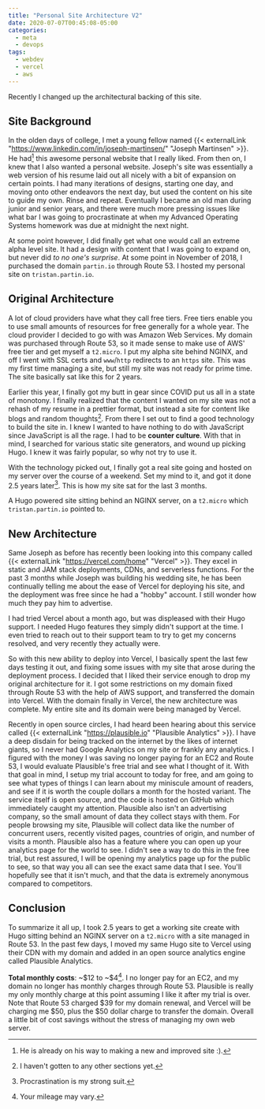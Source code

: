 ```yaml
---
title: "Personal Site Architecture V2"
date: 2020-07-07T00:45:08-05:00
categories:
  - meta
  - devops
tags:
  - webdev
  - vercel
  - aws
---
```


Recently I changed up the architectural backing of this site.

<!--more-->

## Site Background

In the olden days of college, I met a young fellow named
{{< externalLink "https://www.linkedin.com/in/joseph-martinsen/" "Joseph Martinsen" >}}.
He had[^1] this awesome personal website that I really liked. From then on, I
knew that I also wanted a personal website. Joseph's site was essentially a web
version of his resume laid out all nicely with a bit of expansion on certain
points. I had many iterations of designs, starting one day, and moving onto
other endeavors the next day, but used the content on his site to guide my own.
Rinse and repeat. Eventually I became an old man during junior and senior years,
and there were much more pressing issues like what bar I was going to
procrastinate at when my Advanced Operating Systems homework was due at midnight
the next night.

At some point however, I did finally get what one would call an extreme alpha
level site. It had a design with content that I was going to expand on, but
never did _to no one's surprise_. At some point in November of 2018, I purchased
the domain `partin.io` through Route 53. I hosted my personal site on
`tristan.partin.io`.

## Original Architecture

A lot of cloud providers have what they call free tiers. Free tiers enable you
to use small amounts of resources for free generally for a whole year. The cloud
provider I decided to go with was Amazon Web Services. My domain was purchased
through Route 53, so it made sense to make use of AWS' free tier and get myself
a `t2.micro`. I put my alpha site behind NGINX, and off I went with SSL certs
and `www`/`http` redirects to an `https` site. This was my first time managing a
site, but still my site was not ready for prime time. The site basically sat
like this for 2 years.

Earlier this year, I finally got my butt in gear since COVID put us all in a
state of monotony. I finally realized that the content I wanted on my site was
not a rehash of my resume in a prettier format, but instead a site for content
like blogs and random thoughts[^2]. From there I set out to find a good
technology to build the site in. I knew I wanted to have nothing to do with
JavaScript since JavaScript is all the rage. I had to be **counter culture**.
With that in mind, I searched for various static site generators, and wound up
picking Hugo. I knew it was fairly popular, so why not try to use it.

With the technology picked out, I finally got a real site going and hosted on my
server over the course of a weekend. Set my mind to it, and got it done 2.5
years later[^3]. This is how my site sat for the last 3 months.

A Hugo powered site sitting behind an NGINX server, on a `t2.micro` which
`tristan.partin.io` pointed to.

## New Architecture

Same Joseph as before has recently been looking into this company called
{{< externalLink "https://vercel.com/home" "Vercel" >}}. They excel in static
and JAM stack deployments, CDNs, and serverless functions. For the past 3 months
while Joseph was building his wedding site, he has been continually telling me
about the ease of Vercel for deploying his site, and the deployment was free
since he had a "hobby" account. I still wonder how much they pay him to
advertise.

I had tried Vercel about a month ago, but was displeased with their Hugo
support. I needed Hugo features they simply didn't support at the time. I even
tried to reach out to their support team to try to get my concerns resolved, and
very recently they actually were.

So with this new ability to deploy into Vercel, I basically spent the last few
days testing it out, and fixing some issues with my site that arose during the
deployment process. I decided that I liked their service enough to drop my
original architecture for it. I got some restrictions on my domain fixed through
Route 53 with the help of AWS support, and transferred the domain into Vercel.
With the domain finally in Vercel, the new architecture was complete. My entire
site and its domain were being managed by Vercel.

Recently in open source circles, I had heard been hearing about this service
called {{< externalLink "https://plausible.io" "Plausible Analytics" >}}. I have
a deep disdain for being tracked on the internet by the likes of internet
giants, so I never had Google Analytics on my site or frankly any analytics. I
figured with the money I was saving no longer paying for an EC2 and Route 53, I
would evaluate Plausible's free trial and see what I thought of it. With that
goal in mind, I setup my trial account to today for free, and am going to see
what types of things I can learn about my miniscule amount of readers, and see
if it is worth the couple dollars a month for the hosted variant. The service
itself is open source, and the code is hosted on GitHub which immediately caught
my attention. Plausible also isn't an advertising company, so the small amount
of data they collect stays with them. For people browsing my site, Plausible
will collect data like the number of concurrent users, recently visited pages,
countries of origin, and number of visits a month. Plausible also has a feature
where you can open up your analytics page for the world to see. I didn't see a
way to do this in the free trial, but rest assured, I will be opening my
analytics page up for the public to see, so that way you all can see the exact
same data that I see. You'll hopefully see that it isn't much, and that the data
is extremely anonymous compared to competitors.

## Conclusion

To summarize it all up, I took 2.5 years to get a working site create with Hugo
sitting behind an NGINX server on a `t2.micro` with a site managed in Route 53.
In the past few days, I moved my same Hugo site to Vercel using their CDN with
my domain and added in an open source analytics engine called Plausible
Analytics.

**Total monthly costs**: ~\$12 to ~\$4[^4]. I no longer pay for an EC2, and my
domain no longer has monthly charges through Route 53. Plausible is really my
only monthly charge at this point assuming I like it after my trial is over.
Note that Route 53 charged \$39 for my domain renewal, and Vercel will be
charging me \$50, plus the \$50 dollar charge to transfer the domain. Overall a
little bit of cost savings without the stress of managing my own web server.

[^1]: He is already on his way to making a new and improved site :).
[^2]: I haven't gotten to any other sections yet.
[^3]: Procrastination is my strong suit.
[^4]: Your mileage may vary.
